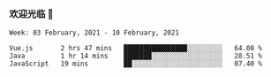 ### 欢迎光临 👋

<!--
**lianganqing/lianganqing** is a ✨ _special_ ✨ repository because its `README.md` (this file) appears on your GitHub profile.

Here are some ideas to get you started:

- 🔭 I’m currently working on ...
- 🌱 I’m currently learning ...
- 👯 I’m looking to collaborate on ...
- 🤔 I’m looking for help with ...
- 💬 Ask me about ...
- 📫 How to reach me: ...
- 😄 Pronouns: ...
- ⚡ Fun fact: ...
-->
<!--START_SECTION:waka-->
```text
Week: 03 February, 2021 - 10 February, 2021

Vue.js       2 hrs 47 mins   ████████████████░░░░░░░░░   64.08 % 
Java         1 hr 14 mins    ███████░░░░░░░░░░░░░░░░░░   28.51 % 
JavaScript   19 mins         ██░░░░░░░░░░░░░░░░░░░░░░░   07.40 % 
```
<!--END_SECTION:waka-->
